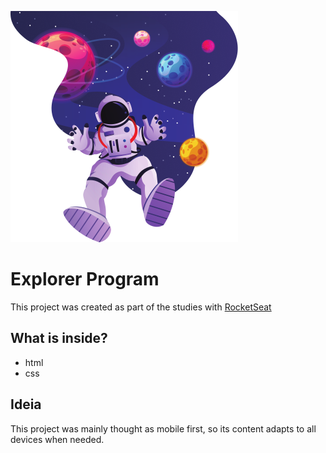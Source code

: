 
![Explorer](https://github.com/eduaardofranco/explorer/blob/main/assets/img-cover-small.png?raw=true)
# Explorer Program
This project was created as part of the studies with [RocketSeat](rocketseat.com.br)

## What is inside?
- html
- css

## Ideia
This project was mainly thought as mobile first, so its content adapts to all devices when needed.